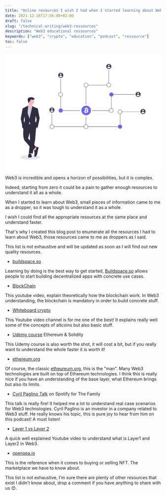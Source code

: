 ```yaml
---
title: "Online resources I wish I had when I started learning about Web3 space."
date: 2021-12-16T17:56:00+02:00
draft: false
slug: "/technical-writing/web3-ressources"
description: "Web3 educational ressources"
keywords: ["web3", "crypto", "education", "podcast", "ressource"]
toc: false
---
```


![illustration-article](./illustration.png)

Web3 is incredible and opens a horizon of possibilities, but it is complex.

Indeed, starting from zero it could be a pain to gather enough resources to understand it all as a whole.

When I started to learn about Web3, small pieces of information came to me as a dropper, so it was tough to understand it as a whole.

I wish I could find all the appropriate resources at the same place and understand faster.

That's why I created this blog post to enumerate all the resources I had to learn about Web3, those resources came to me as droppers as I said.

This list is not exhaustive and will be updated as soon as I will find out new quality resources.

- [buildspace.so](https://buildspace.so/)

Learning by doing is the best way to get started, [Buildspace.so](http://Buildspace.so) allows people to start building decentralized apps with concrete use cases.

- [BlockChain](https://www.youtube.com/watch?v=bBC-nXj3Ng4)

This youtube video, explain theoretically how the blockchain work. In Web3 understanding, the blockchain is mandatory in order to build concrete stuff.

- [Whiteboard crypto](https://www.youtube.com/c/WhiteboardCrypto)

This Youtube video channel is for me one of the best! It explains really well some of the concepts of altcoins but also basic stuff.

- [Udemy course](https://www.udemy.com/course/ethereum-and-solidity-the-complete-developers-guide/learn/lecture/9020484#notes) Ethereum & Solidity

This Udemy course is also worth the shot, it will cost a bit, but if you really want to understand the whole faster it is worth it!

- [ethereum.org](http://ethereum.org/)

Of course, the classic [etheureum.org](http://etheureum.org), this is the "man". Many Web3 technologies are built on top of Ethereum technologies. I think this is really nice if you have an understanding of the base layer, what Ethereum brings but also its limits.

- [Cyril Paglino Talk](https://open.spotify.com/episode/3HjiZEgVVS2jhh9tBbX2rf?si=a430009eac734b08) on Spotify for The Family

This talk is really fire! It helped me a lot to understand real case scenarios for Web3 technologies. Cyril Paglino is an investor in a company related to Web3 stuff. He really knows his topic, this is pure joy to hear from him on this podcast! A must listen!

- [Layer 1 vs Layer 2](https://www.youtube.com/watch?v=d7ulxd3R97E)

A quick well explained Youtube video to understand what is Layer1 and Layer2 in Web3.

- [opensea.io](https://opensea.io)

This is the reference when it comes to buying or selling NFT. The marketplace we have to know about.

This list is not exhaustive, I'm sure there are plenty of other resources that exist I didn't know about, drop a comment if you have anything to share with us 😊.
